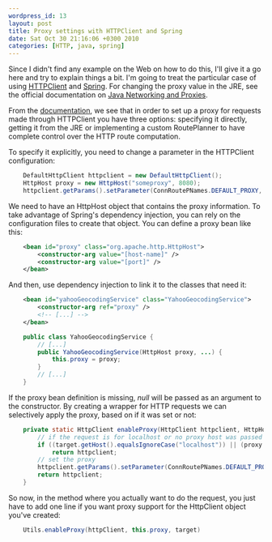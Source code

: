 ```yaml
--- 
wordpress_id: 13
layout: post
title: Proxy settings with HTTPClient and Spring
date: Sat Oct 30 21:16:06 +0300 2010
categories: [HTTP, java, spring]
---
```


Since I didn't find any example on the Web on how to do this, I'll give it a go here and try to explain things a bit. I'm going to treat the particular case of using [HTTPClient](http://hc.apache.org/httpcomponents-client-ga/index.html) and [Spring](http://www.springsource.org/). For changing the proxy value in the JRE, see the official documentation on [Java Networking and Proxies](http://java.sun.com/javase/6/docs/technotes/guides/net/proxies.html).

From the [documentation](http://hc.apache.org/httpcomponents-client-ga/tutorial/html/connmgmt.html#d4e540), we see that in order to set up a proxy for requests made through HTTPClient you have three options: specifying it directly, getting it from the JRE or implementing a custom RoutePlanner to have complete control over the HTTP route computation. 

To specify it explicitly, you need to change a parameter in the HTTPClient configuration: 

``` java
    DefaultHttpClient httpclient = new DefaultHttpClient();
    HttpHost proxy = new HttpHost("someproxy", 8080);
    httpclient.getParams().setParameter(ConnRoutePNames.DEFAULT_PROXY, proxy);
```

We need to have an HttpHost object that contains the proxy information. To take advantage of Spring's dependency injection, you can rely on the configuration files to create that object. You can define a proxy bean like this:

``` xml    
    <bean id="proxy" class="org.apache.http.HttpHost">
        <constructor-arg value="[host-name]" />
        <constructor-arg value="[port]" />
    </bean>
``` 

And then, use dependency injection to link it to the classes that need it:

``` xml
    <bean id="yahooGeocodingService" class="YahooGeocodingService">
        <constructor-arg ref="proxy" />
        <!-- [...] -->
    </bean>
```

``` java
    public class YahooGeocodingService {    
        // [...]    
        public YahooGeocodingService(HttpHost proxy, ...) {        
            this.proxy = proxy;    
        }    
        // [...]
    }
```

If the proxy bean definition is missing, _null_ will be passed as an argument to the constructor. By creating a wrapper for HTTP requests we can selectively apply the proxy, based on if it was set or not:

``` java 
    private static HttpClient enableProxy(HttpClient httpclient, HttpHost proxy, URI target) {
        // if the request is for localhost or no proxy host was passed do not set it
        if ((target.getHost().equalsIgnoreCase("localhost")) || (proxy == null))
            return httpclient;
        // set the proxy
        httpclient.getParams().setParameter(ConnRoutePNames.DEFAULT_PROXY, proxy);
        return httpclient;
    }
```

So now, in the method where you actually want to do the request, you just have to add one line if you want proxy support for the HttpClient object you've created: 

``` java
    Utils.enableProxy(httpClient, this.proxy, target)
```

